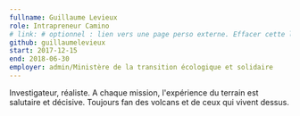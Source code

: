 ```yaml
---
fullname: Guillaume Levieux
role: Intrapreneur Camino
# link: # optionnel : lien vers une page perso externe. Effacer cette ligne si rien à mettre.
github: guillaumelevieux 
start: 2017-12-15
end: 2018-06-30
employer: admin/Ministère de la transition écologique et solidaire
---
```


Investigateur, réaliste. A chaque mission, l'expérience du terrain est salutaire et décisive. Toujours fan des volcans et de ceux qui vivent dessus.

